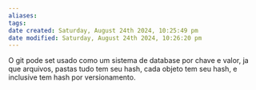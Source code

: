 ```yaml
---
aliases: 
tags: 
date created: Saturday, August 24th 2024, 10:25:49 pm
date modified: Saturday, August 24th 2024, 10:26:20 pm
---
```

O git pode set usado como um sistema de database por chave e valor, ja que arquivos, pastas tudo tem seu hash, cada objeto tem seu hash, e inclusive tem hash por versionamento.